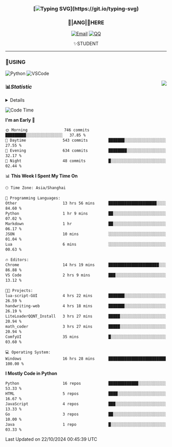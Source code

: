 <div align="center">


### [![Typing SVG](https://readme-typing-svg.herokuapp.com?size=25&duration=2500&color=8C43EA&vCenter=true&width=200&height=40&lines=%F0%9F%8C%B1ANGJustinl%F0%9F%8C%B1+!)](https://git.io/typing-svg)


### 🥛|**ANG**|🥛HERE



[![Email](https://img.shields.io/badge/Email-ANGJustin@163.com-6A5ACD?style=flat-square&logoColor=fff)](mailto:ANGJustinl@163.com)
[![QQ](https://img.shields.io/badge/QQ-77139032-98FB98?style=flat-square&logoColor=fff)](https://qm.qq.com/cgi-bin/qm/qr?k=mcs-cON_aPNfc3hO8-H7lWJHDX-5nKr7&noverify=0)




✨STUDENT 

</div>

---

### 🎨USING

![Python](https://img.shields.io/badge/-Python-blue?style=flat-square&logo=Python&logoColor=fff)
![VSCode](https://img.shields.io/badge/-VSCode-blue?style=flat-square&logo=visualstudiocode&logoColor=fff)


<a href="#">
  <img align="right" src="https://github-readme-stats.vercel.app/api?username=ANGJustinl&count_private=true&show_icons=true&hide_border=true&bg_color=15,f2f7fd,E0EAFC" />
</a>




### 📊*Statistic* 

<details>

<p align="center">
   <img src="github-metrics.svg" alt="typing-svg">
</p>

[![Github activity graph](https://github-readme-activity-graph.angforever.top/graph?username=ANGJustinl&theme=dracula)](https://github.com/ANGJustinl/ANGJustinl)
![image](https://github.com/ANGJustinl/ANGJustinl/assets/96008766/f6c957b8-b907-482a-8804-4c1f944d4b60)
</details>

<!--START_SECTION:waka-->
![Code Time](http://img.shields.io/badge/Code%20Time-355%20hrs%2033%20mins-blue)

**I'm an Early 🐤** 

```text
🌞 Morning                746 commits         █████████░░░░░░░░░░░░░░░░   37.85 % 
🌆 Daytime                543 commits         ███████░░░░░░░░░░░░░░░░░░   27.55 % 
🌃 Evening                634 commits         ████████░░░░░░░░░░░░░░░░░   32.17 % 
🌙 Night                  48 commits          █░░░░░░░░░░░░░░░░░░░░░░░░   02.44 % 
```


📊 **This Week I Spent My Time On** 

```text
🕑︎ Time Zone: Asia/Shanghai

💬 Programming Languages: 
Other                    13 hrs 56 mins      █████████████████████░░░░   84.60 % 
Python                   1 hr 9 mins         ██░░░░░░░░░░░░░░░░░░░░░░░   07.02 % 
Markdown                 1 hr                ██░░░░░░░░░░░░░░░░░░░░░░░   06.17 % 
JSON                     10 mins             ░░░░░░░░░░░░░░░░░░░░░░░░░   01.04 % 
Lua                      6 mins              ░░░░░░░░░░░░░░░░░░░░░░░░░   00.63 % 

🔥 Editors: 
Chrome                   14 hrs 19 mins      ██████████████████████░░░   86.88 % 
VS Code                  2 hrs 9 mins        ███░░░░░░░░░░░░░░░░░░░░░░   13.12 % 

🐱‍💻 Projects: 
lua-script-GUI           4 hrs 22 mins       ███████░░░░░░░░░░░░░░░░░░   26.59 % 
handwriting-web          4 hrs 18 mins       ███████░░░░░░░░░░░░░░░░░░   26.19 % 
LiteLoaderQQNT_Install   3 hrs 27 mins       █████░░░░░░░░░░░░░░░░░░░░   20.94 % 
math_coder               3 hrs 27 mins       █████░░░░░░░░░░░░░░░░░░░░   20.94 % 
ComfyUI                  35 mins             █░░░░░░░░░░░░░░░░░░░░░░░░   03.60 % 

💻 Operating System: 
Windows                  16 hrs 28 mins      █████████████████████████   100.00 % 
```

**I Mostly Code in Python** 

```text
Python                   16 repos            █████████████░░░░░░░░░░░░   53.33 % 
HTML                     5 repos             ████░░░░░░░░░░░░░░░░░░░░░   16.67 % 
JavaScript               4 repos             ███░░░░░░░░░░░░░░░░░░░░░░   13.33 % 
Go                       3 repos             ██░░░░░░░░░░░░░░░░░░░░░░░   10.00 % 
Java                     1 repo              █░░░░░░░░░░░░░░░░░░░░░░░░   03.33 % 
```




 Last Updated on 22/10/2024 00:45:39 UTC
<!--END_SECTION:waka-->

